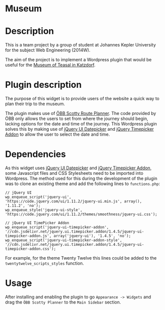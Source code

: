 Museum
======

# Description #
This is a team project by a group of student at Johannes Kepler University for the subject Web Engineering (2014W).

The aim of the project is to implement a Wordpress plugin that would be useful for the [Museum of Teasal in Katzdorf](http://www.ooemuseumsverbund.at/museum/18_karden-_und_heimatmuseum).

# Plugin description #
The purpose of this widget is to provide users of the website a quick way to plan their trip to the museum.

The plugin makes use of [ÖBB Scotty Route Planner](http://fahrplan.oebb.at/bin/help.exe/en?tpl=inputgen_start). The code provided by ÖBB only allows the users to set from where the journey should begin, lacking options for the date and time of the journey. This Wordpress plugin solves this by making use of [jQuery UI Datepicker](http://jqueryui.com/datepicker/) and [jQuery Timepicker Addon](https://github.com/trentrichardson/jQuery-Timepicker-Addon) to allow the user to select the date and time.

# Dependencies #
As this widget uses [jQuery UI Datepicker](http://jqueryui.com/datepicker/) and [jQuery Timepicker Addon](https://github.com/trentrichardson/jQuery-Timepicker-Addon), some Javascript files and CSS Stylesheets need to be imported into Wordpress. The method used for this during the development of the plugin was to clone an existing theme and add the following lines to `functions.php`:

```
// jQuery UI
wp_enqueue_script('jquery-ui', 'https://code.jquery.com/ui/1.11.2/jquery-ui.min.js', array(), '1.11.2', 'no');
wp_enqueue_style('jquery-ui-style', 'https://code.jquery.com/ui/1.11.2/themes/smoothness/jquery-ui.css');

// jQuery UI TimePicker Addon
wp_enqueue_script('jquery-ui-timepicker-addon', '//cdn.jsdelivr.net/jquery.ui.timepicker.addon/1.4.5/jquery-ui-timepicker-addon.js', array('jquery-ui'), '1.4.5', 'no');
wp_enqueue_script('jquery-ui-timepicker-addon-style', '//cdn.jsdelivr.net/jquery.ui.timepicker.addon/1.4.5/jquery-ui-timepicker-addon.css');
```

For example, for the theme Twenty Twelve this lines could be added to the `twentytwelve_scripts_styles` function.

# Usage #
After installing and enabling the plugin to go `Appearance -> Widgets` and drag the `ÖBB Scotty Planner` to the `Main Sidebar` section.
